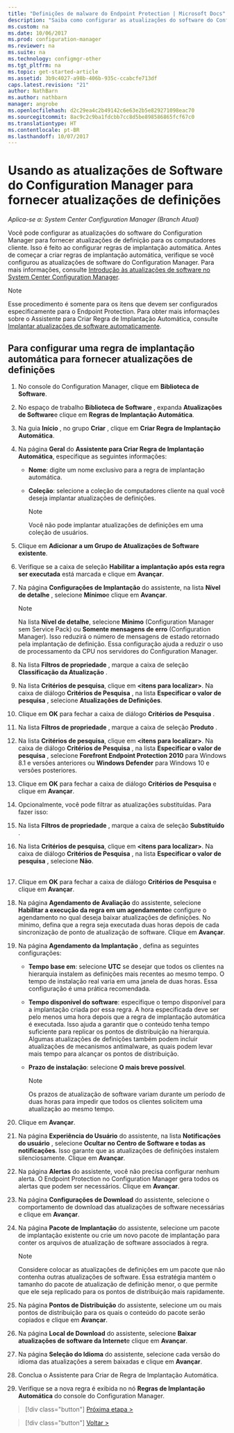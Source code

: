 ```yaml
---
title: "Definições de malware do Endpoint Protection | Microsoft Docs"
description: "Saiba como configurar as atualizações do software do Configuration Manager para fornecer atualizações de definição para os computadores cliente."
ms.custom: na
ms.date: 10/06/2017
ms.prod: configuration-manager
ms.reviewer: na
ms.suite: na
ms.technology: configmgr-other
ms.tgt_pltfrm: na
ms.topic: get-started-article
ms.assetid: 3b9c4027-a98b-406b-935c-ccabcfe713df
caps.latest.revision: "21"
author: NathBarn
ms.author: nathbarn
manager: angrobe
ms.openlocfilehash: d2c29ea4c2b49142c6e63e2b5e829271098eac70
ms.sourcegitcommit: 8ac9c2c9ba1fdcbb7cc8d5be898586865fcf67c0
ms.translationtype: HT
ms.contentlocale: pt-BR
ms.lasthandoff: 10/07/2017
---
```

#  <a name="using-configuration-manager-software-updates-to-deliver-definition-updates"></a>Usando as atualizações de Software do Configuration Manager para fornecer atualizações de definições

*Aplica-se a: System Center Configuration Manager (Branch Atual)*


 Você pode configurar as atualizações do software do Configuration Manager para fornecer atualizações de definição para os computadores cliente. Isso é feito ao configurar regras de implantação automática. Antes de começar a criar regras de implantação automática, verifique se você configurou as atualizações de software do Configuration Manager. Para mais informações, consulte [Introdução às atualizações de software no System Center Configuration Manager](/sccm/sum/understand/software-updates-introduction).

> [!NOTE]
>  Esse procedimento é somente para os itens que devem ser configurados especificamente para o Endpoint Protection. Para obter mais informações sobre o Assistente para Criar Regra de Implantação Automática, consulte [Implantar atualizações de software automaticamente](/sccm/sum/deploy-use/automatically-deploy-software-updates).

## <a name="to-configure-an-automatic-deployment-rule-to-deliver-definition-updates"></a>Para configurar uma regra de implantação automática para fornecer atualizações de definições

1.  No console do Configuration Manager, clique em **Biblioteca de Software**.

2.  No espaço de trabalho **Biblioteca de Software** , expanda **Atualizações de Software**e clique em **Regras de Implantação Automática**.

3.  Na guia **Início** , no grupo **Criar** , clique em **Criar Regra de Implantação Automática**.

4.  Na página **Geral** do **Assistente para Criar Regra de Implantação Automática**, especifique as seguintes informações:

    -   **Nome**: digite um nome exclusivo para a regra de implantação automática.

    -   **Coleção**: selecione a coleção de computadores cliente na qual você deseja implantar atualizações de definições.

        > [!NOTE]
        >  Você não pode implantar atualizações de definições em uma coleção de usuários.

5.  Clique em **Adicionar a um Grupo de Atualizações de Software existente**.

6.  Verifique se a caixa de seleção  **Habilitar a implantação após esta regra ser executada** está marcada e clique em **Avançar**.

7.  Na página **Configurações de Implantação** do assistente, na lista **Nível de detalhe** , selecione **Mínimo**e clique em **Avançar**.

    > [!NOTE]
    >  Na lista **Nível de detalhe**, selecione **Mínimo** (Configuration Manager sem Service Pack) ou **Somente mensagens de erro** (Configuration Manager). Isso reduzirá o número de mensagens de estado retornado pela implantação de definição. Essa configuração ajuda a reduzir o uso de processamento da CPU nos servidores do Configuration Manager.

8.  Na lista **Filtros de propriedade** , marque a caixa de seleção **Classificação da Atualização** .

9. Na lista **Critérios de pesquisa**, clique em **<itens para localizar\>**. Na caixa de diálogo **Critérios de Pesquisa** , na lista **Especificar o valor de pesquisa** , selecione **Atualizações de Definições**.

10. Clique em **OK** para fechar a caixa de diálogo **Critérios de Pesquisa** .

11. Na lista **Filtros de propriedade** , marque a caixa de seleção **Produto** .

12. Na lista **Critérios de pesquisa**, clique em **<itens para localizar\>**. Na caixa de diálogo **Critérios de Pesquisa** , na lista **Especificar o valor de pesquisa** , selecione **Forefront Endpoint Protection 2010** para Windows 8.1 e versões anteriores ou **Windows Defender** para Windows 10 e versões posteriores.

13. Clique em **OK** para fechar a caixa de diálogo **Critérios de Pesquisa** e clique em **Avançar**.

14. Opcionalmente, você pode filtrar as atualizações substituídas.   Para fazer isso:
  1.  Na lista **Filtros de propriedade** , marque a caixa de seleção **Substituído** .
  2.  Na lista **Critérios de pesquisa**, clique em **<itens para localizar\>**. Na caixa de diálogo **Critérios de Pesquisa** , na lista **Especificar o valor de pesquisa** , selecione **Não**.  <br><br>

15. Clique em **OK** para fechar a caixa de diálogo **Critérios de Pesquisa** e clique em **Avançar**.

16. Na página **Agendamento de Avaliação** do assistente, selecione **Habilitar a execução da regra em um agendamento**e configure o agendamento no qual deseja baixar atualizações de definições. No mínimo, defina que a regra seja executada duas horas depois de cada sincronização de ponto de atualização de software. Clique em **Avançar**.

17. Na página **Agendamento da Implantação** , defina as seguintes configurações:

    -   **Tempo base em**: selecione **UTC** se desejar que todos os clientes na hierarquia instalem as definições mais recentes ao mesmo tempo. O tempo de instalação real varia em uma janela de duas horas. Essa configuração é uma prática recomendada.

    -   **Tempo disponível do software**: especifique o tempo disponível para a implantação criada por essa regra. A hora especificada deve ser pelo menos uma hora depois que a regra de implantação automática é executada. Isso ajuda a garantir que o conteúdo tenha tempo suficiente para replicar os pontos de distribuição na hierarquia. Algumas atualizações de definições também podem incluir atualizações de mecanismos antimalware, as quais podem levar mais tempo para alcançar os pontos de distribuição.

    -   **Prazo de instalação**: selecione **O mais breve possível**.

        > [!NOTE]
        >  Os prazos de atualização de software variam durante um período de duas horas para impedir que todos os clientes solicitem uma atualização ao mesmo tempo.

18. Clique em **Avançar**.

19. Na página **Experiência do Usuário** do assistente, na lista **Notificações do usuário** , selecione **Ocultar no Centro de Software e todas as notificações**.   Isso garante que as atualizações de definições instalem silenciosamente. Clique em **Avançar**.

20. Na página **Alertas** do assistente, você não precisa configurar nenhum alerta. O Endpoint Protection no Configuration Manager gera todos os alertas que podem ser necessários. Clique em **Avançar**.

21. Na página **Configurações de Download** do assistente, selecione o comportamento de download das atualizações de software necessárias e clique em **Avançar**.

22. Na página **Pacote de Implantação** do assistente, selecione um pacote de implantação existente ou crie um novo pacote de implantação para conter os arquivos de atualização de software associados à regra.

    > [!NOTE]
    >  Considere colocar as atualizações de definições em um pacote que não contenha outras atualizações de software. Essa estratégia mantém o tamanho do pacote de atualização de definição menor, o que permite que ele seja replicado para os pontos de distribuição mais rapidamente.

23. Na página **Pontos de Distribuição** do assistente, selecione um ou mais pontos de distribuição para os quais o conteúdo do pacote serão copiados e clique em **Avançar**.

24. Na página **Local de Download** do assistente, selecione **Baixar atualizações de software da Internet**e clique em **Avançar**.

25. Na página **Seleção do Idioma** do assistente, selecione cada versão do idioma das atualizações a serem baixadas e clique em **Avançar**.

26. Conclua o Assistente para Criar de Regra de Implantação Automática.

27. Verifique se a nova regra é exibida no nó **Regras de Implantação Automática** do console do Configuration Manager.


> [!div class="button"]
[Próxima etapa >](endpoint-antimalware-policies.md)

> [!div class="button"]
[Voltar >](endpoint-configure-alerts.md)
